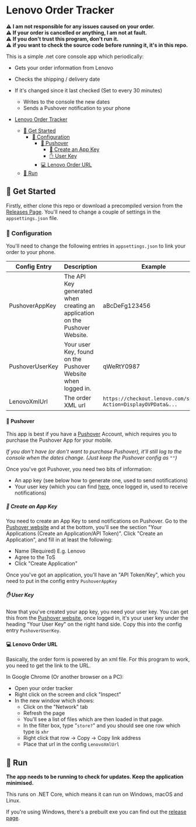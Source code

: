 # Lenovo Order Tracker

 :warning: **I am not responsible for any issues caused on your order.**  
 :warning: **If your order is cancelled or anything, I am not at fault.**  
 :warning: **If you don't trust this program, don't run it.**  
 :warning: **if you want to check the source code before running it, it's in this repo.** 

This is a simple .net core console app which periodically:
- Gets your order information from Lenovo
- Checks the shipping / delivery date
- If it's changed since it last checked (Set to every 30 minutes)
  - Writes to the console the new dates
  - Sends a Pushover notification to your phone

- [Lenovo Order Tracker](#lenovo-order-tracker)
  - [:tada: Get Started](#-get-started)
    - [:page_facing_up: Configuration](#-configuration)
      - [:loudspeaker: Pushover](#-pushover)
        - [:key: Create an App Key](#-create-an-app-key)
        - [:raised_hand: User Key](#-user-key)
      - [:computer: Lenovo Order URL](#-lenovo-order-url)
  - [:running: Run](#-run)

## :tada: Get Started

Firstly, either clone this repo or download a precompiled version from the [Releases Page](https://github.com/techydan/lenovo-order-tracker/releases/). You'll need to change a couple of settings in the `appsettings.json` file.

### :page_facing_up: Configuration
You'll need to change the following entries in `appsettings.json` to link your order to your phone.

| Config Entry    | Description                                                                 | Example                                                       |
| --------------- | --------------------------------------------------------------------------- | ------------------------------------------------------------- |
| PushoverAppKey  | The API Key generated when creating an application on the Pushover Website. | aBcDeFg123456                                                 |
| PushoverUserKey | Your user Key, found on the Pushover Website when logged in.                | qWeRtY0987                                                    |
| LenovoXmlUrl    | The order XML url                                                           | `https://checkout.lenovo.com/store?Action=DisplayOVPData&...` |

#### :loudspeaker: Pushover

This app is best if you have a [Pushover](https://pushover.net/) Account, which requires you to purchase the Pushover App for your mobile.

_If you don't have (or don't want to purchase Pushover), it'll still log to the console when the dates change. (Just keep the Pushover config as `""`)_

Once you've got Pushover, you need two bits of information:
- An app key (see below how to generate one, used to send notifications)
- Your user key (which you can find [here](https://pushover.net/), once logged in, used to receive notifications)

##### :key: Create an App Key

You need to create an App Key to send notifications on Pushover. Go to the [Pushover website](https://pushover.net/) and at the bottom, you'll see the section "Your Applications   (Create an Application/API Token)". Click "Create an Application", and fill in at least the following:
- Name (Required) E.g. Lenovo
- Agree to the ToS
- Click "Create Application"

Once you've got an application, you'll have an "API Token/Key", which you need to put in the config entry `PushoverAppKey`

#####  :raised_hand: User Key

Now that you've created your app key, you need your user key. You can get this from the [Pushover website](https://pushover.net), once logged in, it's your user key under the heading "Your User Key" on the right hand side. Copy this into the config entry `PushoverUserKey`.

####  :computer: Lenovo Order URL

Basically, the order form is powered by an xml file. For this program to work, you need to get the link to the URL.

In Google Chrome (Or another browser on a PC): 
- Open your order tracker
- Right click on the screen and click "Inspect"
- In the new window which shows:
  - Click on the "Network" tab
  - Refresh the page
  - You'll see a list of files which are then loaded in that page.
  - In the filter box, type "`store?`" and you should see one row which type is `xhr`
  - Right click that row -> Copy -> Copy link address
  - Place that url in the config `LenovoXmlUrl`

##  :running: Run

**The app needs to be running to check for updates. Keep the application minimised.**

This runs on .NET Core, which means it can run on Windows, macOS and Linux.

If you're using Windows, there's a prebuilt exe you can find out the [release page](https://github.com/techydan/lenovo-order-tracker/releases/).
